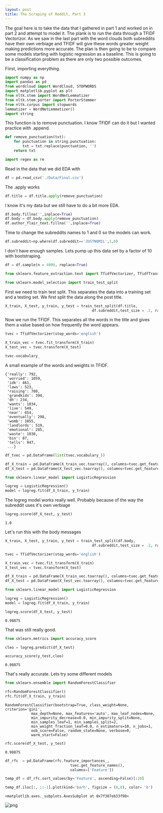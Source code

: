 ```yaml
---
layout: post
title: The Scraping of Reddit, Part 3
---
```


The goal here is to take the data that I gathered in part 1 and worked on in part 2 and attempt to model it. The plank is to run the data through a TFIDF Vectorizor. As we saw in the last part with the word clouds both subreddits have their own verbiage and TFIDF will give these words greater weight making predictions more accurate.  The plan is then going to be to compare some models starting with logistic regression as a baseline. This is going to be a classification problem as there are only two possible outcomes.

Fiirst, importing everything.


```python
import numpy as np
import pandas as pd
from wordcloud import WordCloud, STOPWORDS
import matplotlib.pyplot as plt
from nltk.stem import WordNetLemmatizer
from nltk.stem.porter import PorterStemmer
from nltk.corpus import stopwords
lemmatizer = WordNetLemmatizer()
import string
```

This function is to remove punctuation. I know TFIDF can do it but I wanted practice with .append.


```python
def remove_punctuation(txt):
    for punctuation in string.punctuation:
        txt = txt.replace(punctuation, '')
    return txt
```


```python
import regex as re
```

Read in the data that we did EDA with


```python
df = pd.read_csv('./Data/Final.csv')

```


The .apply works


```python
df.title = df.title.apply(remove_punctuation)
```

I know it's my data but we still have to do a bit more EDA.


```python
df.body.fillna('',inplace=True)
df.body = df.body.apply(remove_punctuation)
df.author_flair_text.fillna('',inplace=True)
```

Time to change the subreddits names to 1 and 0 so the models can work.


```python
df.subreddit=np.where(df.subreddit=='JUSTNOMIL',1,0)
```

I don't have enough samples. Lets pump up this data set by a factor of 10 with bootstraping.


```python
df = df.sample(n = 4000, replace=True)
```


```python
from sklearn.feature_extraction.text import TfidfVectorizer, TfidfTransformer, CountVectorizer
```


```python
from sklearn.model_selection import train_test_split
```

First we need to train test split. This separates the data into a training set and a testing set. We first split the data along the post title.  


```python
X_train, X_test, y_train, y_test = train_test_split(df.title,
                                        df.subreddit,test_size = .2, random_state = 42)
```

Now we run the TFIDF. This separates all the words in the title and gives them a value based on how frequently the word appears.


```python
tvec = TfidfVectorizer(stop_words='english')

X_train_vec = tvec.fit_transform(X_train)
X_test_vec = tvec.transform(X_test)
```


```python
tvec.vocabulary_
```

A small example of the words and weights in TFIDF.


    {'really': 792,
     'worried': 1059,
     'idk': 461,
     'laws': 523,
     'raising': 780,
     'grandkids': 394,
     'dh': 234,
     'wants': 1034,
     'live': 549,
     'near': 654,
     'eventually': 298,
     'womb': 1055,
     'landlords': 519,
     'emotional': 285,
     'waste': 1038,
     'bin': 87,
     'tells': 947,
     ...}




```python
df_tvec = pd.DataFrame(list(tvec.vocabulary_))
```



```python
df_X_train = pd.DataFrame(X_train_vec.toarray(), columns=tvec.get_feature_names())
df_X_test = pd.DataFrame(X_test_vec.toarray(), columns=tvec.get_feature_names())
```






```python
from sklearn.linear_model import LogisticRegression

logreg = LogisticRegression()
model = logreg.fit(df_X_train, y_train)
```

The logreg model works really well. Probably because of the way the subreddit uses it's own verbiage


```python
logreg.score(df_X_test, y_test)
```




    1.0



Let's run this with the body messages


```python
X_train, X_test, y_train, y_test = train_test_split(df.body,
                                        df.subreddit,test_size = .2, random_state = 42)
```


```python
tvec = TfidfVectorizer(stop_words='english')

X_train_vec = tvec.fit_transform(X_train)
X_test_vec = tvec.transform(X_test)
```


```python
df_X_train = pd.DataFrame(X_train_vec.toarray(), columns=tvec.get_feature_names())
df_X_test = pd.DataFrame(X_test_vec.toarray(), columns=tvec.get_feature_names())
```







```python
from sklearn.linear_model import LogisticRegression

logreg = LogisticRegression()
model = logreg.fit(df_X_train, y_train)
```


```python
logreg.score(df_X_test, y_test)
```




    0.98875



That was still really good.


```python
from sklearn.metrics import accuracy_score
```


```python
cleo = logreg.predict(df_X_test)
```


```python
accuracy_score(y_test,cleo)
```




    0.98875



That's really accurate. Lets try some different models


```python
from sklearn.ensemble import RandomForestClassifier
```


```python
rfc=RandomForestClassifier()
rfc.fit(df_X_train, y_train)
```




    RandomForestClassifier(bootstrap=True, class_weight=None, criterion='gini',
                max_depth=None, max_features='auto', max_leaf_nodes=None,
                min_impurity_decrease=0.0, min_impurity_split=None,
                min_samples_leaf=1, min_samples_split=2,
                min_weight_fraction_leaf=0.0, n_estimators=10, n_jobs=1,
                oob_score=False, random_state=None, verbose=0,
                warm_start=False)




```python
rfc.score(df_X_test, y_test)
```




    0.98875




```python
df_rfc  = pd.DataFrame(rfc.feature_importances_,
                              tvec.get_feature_names(),
                              columns=['Feature'])
```


```python
temp_df = df_rfc.sort_values(by='Feature', ascending=False)[:20]
```


```python
temp_df.iloc[:, ::-1].plot(kind='barh', figsize = (8,8), color= 'b')
```




    <matplotlib.axes._subplots.AxesSubplot at 0x7f307eb33f98>




![png](/blog/docs/assets/images/project_3/output_51_1.png)
